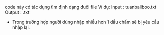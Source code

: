 code này có tác dụng tìm định dạng đuôi file 
Ví dụ: Input : tuanballboo.txt 
       Output : .txt
- Trong trường hợp người dùng nhập nhiều hơn 1 dấu chấm sẽ bị yêu cầu nhập lại.
